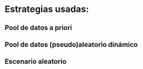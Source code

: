 # Estrategias usadas:

## Pool de datos a priori

## Pool de datos (pseudo)aleatorio dinámico

## Escenario aleatorio
